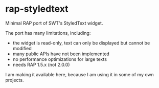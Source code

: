 rap-styledtext
==============

Minimal RAP port of SWT's StyledText widget.

The port has many limitations, including:

- the widget is read-only, text can only be displayed but cannot be modified
- many public APIs have not been implemented
- no performance optimizations for large texts
- needs RAP 1.5.x (not 2.0.0)

I am making it available here, because I am using it in some of my own projects.
